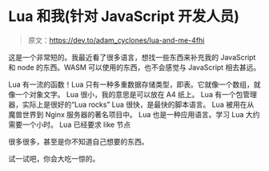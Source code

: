# Lua 和我(针对 JavaScript 开发人员)

> 原文：<https://dev.to/adam_cyclones/lua-and-me-4fhi>

这是一个非常短的。我最近看了很多语言，想找一些东西来补充我的 JavaScript 和 node 的东西。WASM 可以使用的东西，也不会感觉与 JavaScript 相去甚远。

Lua 有一流的函数！Lua 只有一种多重数据存储类型，即表。它就像一个数组，就像一个对象文字。
Lua 很小，我的意思是可以放在 A4 纸上。
Lua 有一个包管理器，实际上是很好的“Lua rocks”
Lua 很快，是最快的脚本语言。
Lua 被用在从魔兽世界到 Nginx 服务器的著名项目中。
Lua 也是一种应用语言。学习 Lua 大约需要一个小时。
Lua 已经要求 like 节点

很多很多，甚至是你不知道自己想要的东西。

试一试吧，你会大吃一惊的。